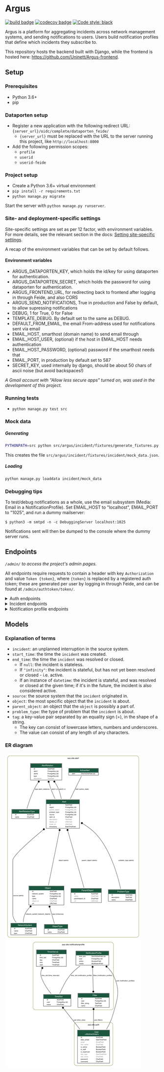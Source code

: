 # Argus
[![build badge](https://github.com/Uninett/Argus/workflows/build/badge.svg)](https://github.com/Uninett/Argus/actions)
[![codecov badge](https://codecov.io/gh/Uninett/Argus/branch/master/graph/badge.svg)](https://codecov.io/gh/Uninett/Argus)
[![Code style: black](https://img.shields.io/badge/code%20style-black-000000.svg)](https://github.com/psf/black)

Argus is a platform for aggregating incidents across network management systems, and sending notifications to users. Users build notification profiles that define which incidents they subscribe to.

This repository hosts the backend built with Django, while the frontend is hosted here: https://github.com/Uninett/Argus-frontend.


## Setup

### Prerequisites
* Python 3.6+
* pip

### Dataporten setup
* Register a new application with the following redirect URL: `{server_url}/oidc/complete/dataporten_feide/`
  * `{server_url}` must be replaced with the URL to the server running this project, like `http://localhost:8000`
* Add the following permission scopes:
  * `profile`
  * `userid`
  * `userid-feide`

### Project setup
* Create a Python 3.6+ virtual environment
* `pip install -r requirements.txt`
* `python manage.py migrate`

Start the server with `python manage.py runserver`.

### Site- and deployment-specific settings

Site-specific settings are set as per 12 factor, with environment variables. For more details, see the relevant section in the docs: [Setting site-specific settings](https://argus.readthedocs.io/en/latest/site-specific-settings.html).

A recap of the environment variables that can be set by default follows.

#### Environment variables

* ARGUS_DATAPORTEN_KEY, which holds the id/key for using dataporten for
  authentication.
* ARGUS_DATAPORTEN_SECRET, which holds the password for using dataporten for
  authentication.
* ARGUS_FRONTEND_URL, for redirecting back to frontend after logging in through Feide, and also CORS
* ARGUS_SEND_NOTIFICATIONS, True in production and False by default, to allow supressing notifications
* DEBUG, 1 for True, 0 for False
* TEMPLATE_DEBUG. By default set to the same as DEBUG.
* DEFAULT_FROM_EMAIL, the email From-address used for notifications sent via email
* EMAIL_HOST, smarthost (domain name) to send email through
* EMAIL_HOST_USER, (optional) if the host in EMAIL_HOST needs authentication
* EMAIL_HOST_PASSWORD, (optional) password if the smarthost needs that
* EMAIL_PORT, in production by default set to 587
* SECRET_KEY, used internally by django, should be about 50 chars of ascii
  noise (but avoid backspaces!)

*A Gmail account with "Allow less secure apps" turned on, was used in the development of this project.*

### Running tests
* `python manage.py test src`


### Mock data
##### Generating
```sh
PYTHONPATH=src python src/argus/incident/fixtures/generate_fixtures.py
```
This creates the file `src/argus/incident/fixtures/incident/mock_data.json`.

##### Loading
```sh
python manage.py loaddata incident/mock_data
```

### Debugging tips

To test/debug notifications as a whole, use the email subsystem (Media: Email in a NotificationProfile).
Set EMAIL_HOST to "localhost", EMAIL_PORT to "1025", and run a dummy mailserver:

```
$ python3 -m smtpd -n -c DebuggingServer localhost:1025
```

Notifications sent will then be dumped to the console where the dummy server runs.

## Endpoints
*`/admin/` to access the project's admin pages.*

All endpoints require requests to contain a header with key `Authorization` and value `Token {token}`, where `{token}` is replaced by a registered auth token; these are generated per user by logging in through Feide, and can be found at `/admin/authtoken/token/`.

<details>
<summary>Auth endpoints</summary>

* `GET` to `/api/v1/auth/user/`: returns the logged in user
* `POST` to `/oidc/api-token-auth/`: returns an auth token for the posted user
  * Example request body: `{ username: <username>, password: <password> }`
* `/oidc/login/dataporten_feide/`: redirects to Feide login
* `/api/v1/auth/phone-number/`: 
  * `GET`: returns the phone numbers of the logged in user
    <details>
    <summary>Example response body:</summary>
 
    ```json
    [
      {
        "pk": 2,
        "user": 1,
        "phone_number": "+4767676767"
      },
      {
        "pk": 1,
        "user": 1,
        "phone_number": "+4790909090"
      }
    ]
    ```
    </details>
  * `POST`: creates and returns the phone numbers of the logged in user
    <details>
    <summary>Example request body:</summary>
 
    ```json
    {
      "pk": 2,
      "user": 1,
      "phone_number": "+4767676767"
    }
    ```
    </details>
* `/api/v1/auth/phone-number/<int:pk>`: 
  * `GET`: returns the specific phone number of the logged in user
    <details>
    <summary>Example response body:</summary>
 
    ```json
    {
      "pk": 2,
      "user": 1,
      "phone_number": "+4767676767"
    },
    ```
    </details>
  * `PUT`: updates and returns one of the logged in user's phone numbers by pk
    * Example request body: same as `POST` to `/api/v1/auth/phone-number/`
  * `DELETE`: deletes one of the logged in user's phone numbers by pk
</details>

<details>
<summary>Incident endpoints</summary>

* `/api/v1/incidents/`:
  * `GET`: returns all incidents - both active and historic
    <details>
    <summary>Example response body:</summary>

    ```json
    [
        {
            "pk": 10101,
            "start_time": "2011-11-11T11:11:11+02:00",
            "end_time": "2011-11-11T11:11:12+02:00",
            "source": {
                "pk": 11,
                "name": "Uninett GW 3",
                "type": {
                    "name": "nav"
                },
                "user": 12
            },
            "source_incident_id": "12345",
            "details_url": "https://uninett.no/api/alerts/12345/",
            "description": "Netbox 11 <12345> down.",
            "ticket_url": "https://tickettracker.com/tickets/987654/",
            "tags": [
                {
                    "added_by": 12,
                    "added_time": "2011-11-11T11:11:11.111111+02:00",
                    "tag": "object=Netbox 4"
                },
                {
                    "added_by": 12,
                    "added_time": "2011-11-11T11:11:11.111111+02:00",
                    "tag": "problem_type=boxDown"
                },
                {
                    "added_by": 200,
                    "added_time": "2020-08-10T11:26:14.550951+02:00",
                    "tag": "color=red"
                }
            ],
            "stateful": true,
            "active": false
        }
    ]
    ```
    Refer to [this section](#explanation-of-terms) for an explanation of the fields.
    </details>
  * `POST`: creates and returns an incident
    <details>
    <summary>Example request body:</summary>

    ```json
    {
        "source": 11,
        "start_time": "2011-11-11 11:11:11.11111",
        "end_time": null,
        "source_incident_id": "12345",
        "details_url": "https://uninett.no/api/alerts/12345/",
        "description": "Netbox 11 <12345> down.",
        "ticket_url": "https://tickettracker.com/tickets/987654/",
        "tags": [
            {"tag": "object=Netbox 4"},
            {"tag": "problem_type=boxDown"}
        ]
    }
    ```
    Refer to [this section](#explanation-of-terms) for an explanation of the fields.
    </details>

* `/api/v1/incidents/<int:pk>/`:
  * `GET`: returns an incident by pk
  * `PATCH`: modifies parts of an incident and returns it
    <details>
    <summary>Example request body:</summary>

    ```json
    {
        "end_time": "infinity",
        "tags": [
            {"tag": "object=Netbox 4"},
            {"tag": "problem_type=boxDown"}
        ]
    }
    ```

    The fields allowed to be modified are:
    * `end_time`
    * `details_url`
    * `ticket_url`
    * `tags`
    </details>
* `GET` to `/api/v1/incidents/active/`: returns all active incidents
* `PUT` to `/api/v1/incidents/<int:pk>/active/`: changes a stateful incident's state to active by setting `end_time` to `"infinity"`
* `PUT` to `/api/v1/incidents/<int:pk>/inactive/`: changes a stateful incident's state to inactive by setting `end_time` to now
* `GET` to `/api/v1/incidents/metadata/`: returns relevant metadata for all incidents

</details>

<details>
<summary>Notification profile endpoints</summary>

* `/api/v1/notificationprofiles/`:
  * `GET`: returns the logged in user's notification profiles
  * `POST`: creates and returns a notification profile which is then connected to the logged in user
    <details>
    <summary>Example request body:</summary>

    ```json
    {
        "timeslot": 1,
        "filters": [
            1,
            2
        ],
        "media": [
            "EM",
            "SM"
        ],
        "phone_number": 1,
        "active": true
    }
    ```
    </details>

* `/api/v1/notificationprofiles/<int:pk>/`:
  * `GET`: returns one of the logged in user's notification profiles by pk
  * `PUT`: updates and returns one of the logged in user's notification profiles by pk
    * Example request body: same as `POST` to `/api/v1/notificationprofiles/`
  * `DELETE`: deletes one of the logged in user's notification profiles by pk

* `GET` to `/api/v1/notificationprofiles/<int:pk>/incidents/`: returns all incidents - both active and historic - filtered by one of the logged in user's notification profiles by pk

* `/api/v1/notificationprofiles/timeslots/`:
  * `GET`: returns the logged in user's time slots
  * `POST`: creates and returns a time slot which is then connected to the logged in user
    <details>
    <summary>Example request body:</summary>

    ```json
    {
        "name": "Weekdays",
        "time_recurrences": [
            {
                "days": [1, 2, 3, 4, 5],
                "start": "08:00:00",
                "end": "12:00:00"
            },
            {
                "days": [1, 2, 3, 4, 5],
                "start": "12:30:00",
                "end": "16:00:00"
            }
        ]
    }
    ```

    The optional key `"all_day"` indicates that Argus should use `Time.min` and `Time.max` as `"start"` and `"end"` respectively. This also overrides any provided values for `"start"` and `"end"`. An example request body:
    ```json
    {
        "name": "Immediately",
        "time_recurrences": [
            {
                "days": [1, 2, 3, 4, 5, 6, 7],
                "all_day": true
            }
        ]
    }
    ```
    which would yield the response:
    ```json
    {
        "pk": 2,
        "name": "Immediately",
        "time_recurrences": [
            {
                "days": [1, 2, 3, 4, 5, 6, 7],
                "start": "00:00:00",
                "end": "23:59:59.999999",
                "all_day": true
            }
        ]
    }
    ```
    </details>

* `/api/v1/notificationprofiles/timeslots/<int:pk>/`:
  * `GET`: returns one of the logged in user's time slots by pk
  * `PUT`: updates and returns one of the logged in user's time slots by pk
    * Example request body: same as `POST` to `/notificationprofiles/timeslots/`
  * `DELETE`: deletes one of the logged in user's time slots by pk

* `/api/v1/notificationprofiles/filters/`:
  * `GET`: returns the logged in user's filters
  * `POST`: creates and returns a filter which is then connected to the logged in user
    <details>
    <summary>Example request body:</summary>

    ```json
    {
        "name": "Critical incidents",
        "filter_string": "{\"sourceSystemIds\": [<SourceSystem.pk>, ...]}"
    }
    ```
    </details>

* `/api/v1/notificationprofiles/filters/<int:pk>/`:
  * `GET`: returns one of the logged in user's filters by pk
  * `PUT`: updates and returns one of the logged in user's filters by pk
    * Example request body: same as `POST` to `/api/v1/notificationprofiles/filters/`
  * `DELETE`: deletes one of the logged in user's filters by pk

* `POST` to `/api/v1/notificationprofiles/filterpreview/`: returns all incidents - both active and historic - filtered by the values in the body
  <details>
  <summary>Example request body:</summary>

  ```json
  {
      "sourceSystemIds": [<SourceSystem.pk>, ...]
  }
  ```
  </details>

</details>


## Models

### Explanation of terms
* `incident`: an unplanned interruption in the source system.
* `start_time`: the time the `incident` was created.
* `end_time`: the time the `incident` was resolved or closed.
  * If `null`: the incident is stateless.
  * If `"infinity"`: the incident is stateful, but has not yet been resolved or closed - i.e. active.
  * If an instance of `datetime`: the incident is stateful, and was resolved or closed at the given time; if it's in the future, the incident is also considered active.
* `source`: the source system that the `incident` originated in.
* `object`: the most specific object that the `incident` is about.
* `parent_object`: an object that the `object` is possibly a part of.
* `problem_type`: the type of problem that the `incident` is about.
* `tag`: a key-value pair separated by an equality sign (=), in the shape of a string.
  * The key can consist of lowercase letters, numbers and underscores.
  * The value can consist of any length of any characters.

### ER diagram
![ER diagram](img/ER_model.png)
